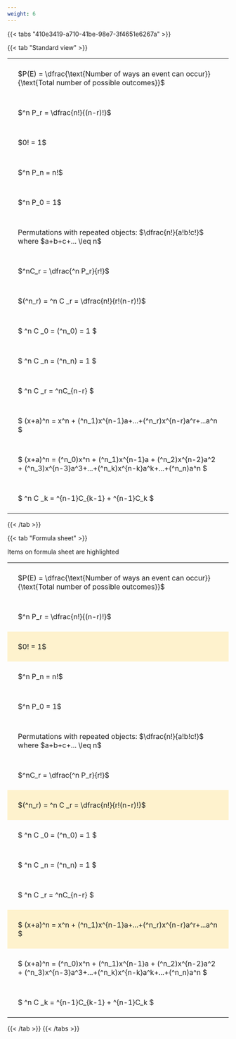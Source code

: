 ```yaml
---
weight: 6
---
```


{{< tabs "410e3419-a710-41be-98e7-3f4651e6267a" >}}

{{< tab "Standard view" >}}

<style type="text/css">
#T_9d4fd th.col_heading {
  text-align: left;
  font-size: 1em;
}
#T_9d4fd td {
  text-align: left;
  font-size: 1em;
  padding: 1.5em;
}
</style>
<table id="T_9d4fd">
  <thead>
  </thead>
  <tbody>
    <tr>
      <td id="T_9d4fd_row0_col0" class="data row0 col0" >$P(E) = \dfrac{\text{Number of ways an event can occur}}{\text{Total number of possible outcomes}}$</td>
    </tr>
    <tr>
      <td id="T_9d4fd_row1_col0" class="data row1 col0" >$^n P_r = \dfrac{n!}{(n-r)!}$</td>
    </tr>
    <tr>
      <td id="T_9d4fd_row2_col0" class="data row2 col0" >$0! = 1$</td>
    </tr>
    <tr>
      <td id="T_9d4fd_row3_col0" class="data row3 col0" >$^n P_n = n!$</td>
    </tr>
    <tr>
      <td id="T_9d4fd_row4_col0" class="data row4 col0" >$^n P_0 = 1$</td>
    </tr>
    <tr>
      <td id="T_9d4fd_row5_col0" class="data row5 col0" >Permutations with repeated objects: $\dfrac{n!}{a!b!c!}$ where $a+b+c+... \leq n$</td>
    </tr>
    <tr>
      <td id="T_9d4fd_row6_col0" class="data row6 col0" >$^nC_r = \dfrac{^n P_r}{r!}$</td>
    </tr>
    <tr>
      <td id="T_9d4fd_row7_col0" class="data row7 col0" >$(^n_r) = ^n C _r = \dfrac{n!}{r!(n-r)!}$</td>
    </tr>
    <tr>
      <td id="T_9d4fd_row8_col0" class="data row8 col0" >$ ^n C _0 = (^n_0) = 1 $</td>
    </tr>
    <tr>
      <td id="T_9d4fd_row9_col0" class="data row9 col0" >$ ^n C _n = (^n_n) = 1 $</td>
    </tr>
    <tr>
      <td id="T_9d4fd_row10_col0" class="data row10 col0" >$ ^n C _r = ^nC_{n-r} $</td>
    </tr>
    <tr>
      <td id="T_9d4fd_row11_col0" class="data row11 col0" >$ (x+a)^n = x^n + (^n_1)x^{n-1}a+...+(^n_r)x^{n-r}a^r+...a^n    $</td>
    </tr>
    <tr>
      <td id="T_9d4fd_row12_col0" class="data row12 col0" >$ (x+a)^n = (^n_0)x^n + (^n_1)x^{n-1}a + (^n_2)x^{n-2}a^2 + (^n_3)x^{n-3}a^3+...+(^n_k)x^{n-k}a^k+...+(^n_n)a^n $</td>
    </tr>
    <tr>
      <td id="T_9d4fd_row13_col0" class="data row13 col0" >$ ^n C _k = ^{n-1}C_{k-1} + ^{n-1}C_k $</td>
    </tr>
  </tbody>
</table>
{{< /tab >}}

{{< tab "Formula sheet" >}}

Items on formula sheet are highlighted 
<br>
<style type="text/css">
#T_61b2b th.col_heading {
  text-align: left;
  font-size: 1em;
}
#T_61b2b td {
  text-align: left;
  font-size: 1em;
  padding: 1.5em;
}
#T_61b2b_row0_col0, #T_61b2b_row1_col0, #T_61b2b_row3_col0, #T_61b2b_row4_col0, #T_61b2b_row5_col0, #T_61b2b_row6_col0, #T_61b2b_row8_col0, #T_61b2b_row9_col0, #T_61b2b_row10_col0, #T_61b2b_row12_col0, #T_61b2b_row13_col0 {
  background-color: rgba(0,0,0,0);
}
#T_61b2b_row2_col0, #T_61b2b_row7_col0, #T_61b2b_row11_col0 {
  background-color: rgba(255,194,10, 0.2);
}
</style>
<table id="T_61b2b">
  <thead>
  </thead>
  <tbody>
    <tr>
      <td id="T_61b2b_row0_col0" class="data row0 col0" >$P(E) = \dfrac{\text{Number of ways an event can occur}}{\text{Total number of possible outcomes}}$</td>
    </tr>
    <tr>
      <td id="T_61b2b_row1_col0" class="data row1 col0" >$^n P_r = \dfrac{n!}{(n-r)!}$</td>
    </tr>
    <tr>
      <td id="T_61b2b_row2_col0" class="data row2 col0" >$0! = 1$</td>
    </tr>
    <tr>
      <td id="T_61b2b_row3_col0" class="data row3 col0" >$^n P_n = n!$</td>
    </tr>
    <tr>
      <td id="T_61b2b_row4_col0" class="data row4 col0" >$^n P_0 = 1$</td>
    </tr>
    <tr>
      <td id="T_61b2b_row5_col0" class="data row5 col0" >Permutations with repeated objects: $\dfrac{n!}{a!b!c!}$ where $a+b+c+... \leq n$</td>
    </tr>
    <tr>
      <td id="T_61b2b_row6_col0" class="data row6 col0" >$^nC_r = \dfrac{^n P_r}{r!}$</td>
    </tr>
    <tr>
      <td id="T_61b2b_row7_col0" class="data row7 col0" >$(^n_r) = ^n C _r = \dfrac{n!}{r!(n-r)!}$</td>
    </tr>
    <tr>
      <td id="T_61b2b_row8_col0" class="data row8 col0" >$ ^n C _0 = (^n_0) = 1 $</td>
    </tr>
    <tr>
      <td id="T_61b2b_row9_col0" class="data row9 col0" >$ ^n C _n = (^n_n) = 1 $</td>
    </tr>
    <tr>
      <td id="T_61b2b_row10_col0" class="data row10 col0" >$ ^n C _r = ^nC_{n-r} $</td>
    </tr>
    <tr>
      <td id="T_61b2b_row11_col0" class="data row11 col0" >$ (x+a)^n = x^n + (^n_1)x^{n-1}a+...+(^n_r)x^{n-r}a^r+...a^n    $</td>
    </tr>
    <tr>
      <td id="T_61b2b_row12_col0" class="data row12 col0" >$ (x+a)^n = (^n_0)x^n + (^n_1)x^{n-1}a + (^n_2)x^{n-2}a^2 + (^n_3)x^{n-3}a^3+...+(^n_k)x^{n-k}a^k+...+(^n_n)a^n $</td>
    </tr>
    <tr>
      <td id="T_61b2b_row13_col0" class="data row13 col0" >$ ^n C _k = ^{n-1}C_{k-1} + ^{n-1}C_k $</td>
    </tr>
  </tbody>
</table>
{{< /tab >}}
{{< /tabs >}}